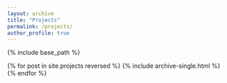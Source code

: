 ```yaml
---
layout: archive
title: "Projects"
permalink: /projects/
author_profile: true
---
```





{% include base_path %}

{% for post in site.projects reversed %}
  {% include archive-single.html %}
{% endfor %}

[//]: # (## Proposal automation product: An Advanced Enterprise Search Engine with Semantic Search assistant)
<!-- 
##  Applicant recommender system via NLP based resume feature extraction combined with ATS fields query. 

## NIH’s international Heart Stroke AI Research with Federated learning and cloud native pipeline. 

## Well-Being estimation model for suicide prevention.

## AI Research Assistant for DARPA (Defense Advanced Research Projects Agency)

## AI-Assisted Decision making: Developed AlphaZero based Connect Four AI

## Smart Mobility: Automated Shuttles for Allegheny County

## Fast Approximate Graph Matching Algorithms for Decision Analysis 

## DARPA and Air Force Research Lab (AFRL) Hackathon

## General Services Administration (GSA) EULA Challenge
 -->
